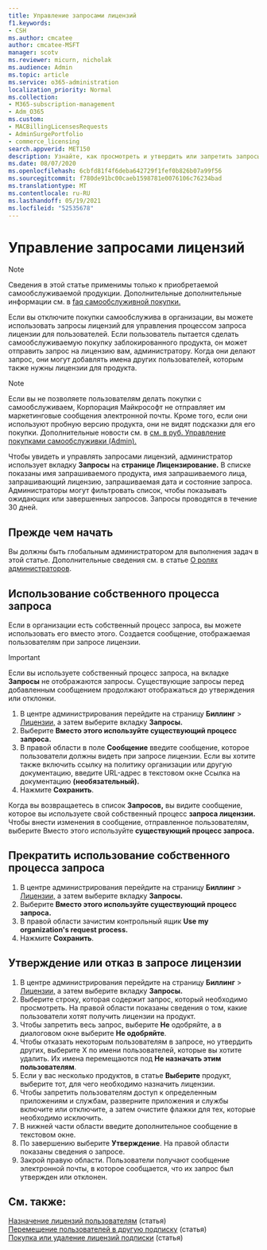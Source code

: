 ```yaml
---
title: Управление запросами лицензий
f1.keywords:
- CSH
ms.author: cmcatee
author: cmcatee-MSFT
manager: scotv
ms.reviewer: micurn, nicholak
ms.audience: Admin
ms.topic: article
ms.service: o365-administration
localization_priority: Normal
ms.collection:
- M365-subscription-management
- Adm_O365
ms.custom:
- MACBillingLicensesRequests
- AdminSurgePortfolio
- commerce_licensing
search.appverid: MET150
description: Узнайте, как просмотреть и утвердить или запретить запросы лицензий от пользователей для Microsoft 365 подписки для бизнеса.
ms.date: 08/07/2020
ms.openlocfilehash: 6cbfd81f4f6deba642729f1fef0b826b07a99f56
ms.sourcegitcommit: f780de91bc00caeb1598781e0076106c76234bad
ms.translationtype: MT
ms.contentlocale: ru-RU
ms.lasthandoff: 05/19/2021
ms.locfileid: "52535678"
---
```

# <a name="manage-license-requests"></a>Управление запросами лицензий

> [!NOTE]
> Сведения в этой статье применимы только к приобретаемой самообслуживаемой продукции. Дополнительные дополнительные информации см. в [faq самообслуживной покупки.](../subscriptions/self-service-purchase-faq.yml)

Если вы отключите покупки самообслужива в организации, вы можете использовать запросы лицензий для управления процессом запроса лицензии для пользователей. Если пользователь пытается сделать самообслуживаемую покупку заблокированного продукта, он может отправить запрос на лицензию вам, администратору. Когда они делают запрос, они могут добавлять имена других пользователей, которым также нужны лицензии для продукта.

> [!NOTE]
> Если вы не позволяете пользователям делать покупки с самообслуживаем, Корпорация Майкрософт не отправляет им маркетинговые сообщения электронной почты. Кроме того, если они используют пробную версию продукта, они не видят подсказки для его покупки. Дополнительные новости см. в [см. в руб. Управление покупками самообслуживки (Admin).](../subscriptions/manage-self-service-purchases-admins.md)

Чтобы увидеть и управлять запросами лицензий, администратор использует вкладку **Запросы** на **странице Лицензирование.** В списке показаны имя запрашиваемого продукта, имя запрашиваемого лица, запрашивающий лицензию, запрашиваемая дата и состояние запроса. Администраторы могут фильтровать список, чтобы показывать ожидающих или завершенных запросов. Запросы проводятся в течение 30 дней.

## <a name="before-you-begin"></a>Прежде чем начать

Вы должны быть глобальным администратором для выполнения задач в этой статье. Дополнительные сведения см. в статье [О ролях администраторов](../../admin/add-users/about-admin-roles.md).

## <a name="use-your-own-request-process"></a>Использование собственного процесса запроса

Если в организации есть собственный процесс запроса, вы можете использовать его вместо этого. Создается сообщение, отображаемая пользователям при запросе лицензии.

> [!IMPORTANT]
> Если вы используете собственный процесс запроса, на вкладке **Запросы** не отображаются запросы. Существующие запросы перед добавленным сообщением продолжают отображаться до утверждения или отклонки.

1. В центре администрирования перейдите на страницу **Биллинг**  >  <a href="https://go.microsoft.com/fwlink/p/?linkid=842264" target="_blank">Лицензии,</a> а затем выберите вкладку **Запросы.**
2. Выберите **Вместо этого используйте существующий процесс запроса.**
3. В правой области в поле **Сообщение** введите сообщение, которое пользователи должны видеть при запросе лицензии. Если вы хотите также включить ссылку на политику организации или другую документацию, введите URL-адрес в текстовом окне Ссылка на документацию **(необязательный).**
4. Нажмите **Сохранить**.

Когда вы возвращаетесь в список **Запросов,** вы видите сообщение, которое вы используете свой собственный процесс **запроса лицензии.** Чтобы внести изменения в сообщение, отправленное пользователям, выберите Вместо этого используйте **существующий процесс запроса.**

## <a name="stop-using-your-own-request-process"></a>Прекратить использование собственного процесса запроса

1. В центре администрирования перейдите на страницу **Биллинг**  >  <a href="https://go.microsoft.com/fwlink/p/?linkid=842264" target="_blank">Лицензии,</a> а затем выберите вкладку **Запросы.**
2. Выберите **Вместо этого используйте существующий процесс запроса.**
3. В правой области зачистим контрольный ящик **Use my organization's request process.**
4. Нажмите **Сохранить**.

## <a name="approve-or-deny-a-license-request"></a>Утверждение или отказ в запросе лицензии

1. В центре администрирования перейдите на страницу **Биллинг**  >  <a href="https://go.microsoft.com/fwlink/p/?linkid=842264" target="_blank">Лицензии,</a> а затем выберите вкладку **Запросы.**
2. Выберите строку, которая содержит запрос, который необходимо просмотреть. На правой области показаны сведения о том, какие пользователи хотят получить лицензии на продукт.
3. Чтобы запретить весь запрос, выберите **Не** одобряйте, а в диалоговом окне выберите **Не одобряйте**.
4. Чтобы отказать некоторым пользователям в запросе, но утвердить других, выберите X по имени пользователей, которые вы хотите удалить. Их имена перемещаются под **Не назначать этим пользователям**.
5. Если у вас несколько продуктов, в статье **Выберите** продукт, выберите тот, для чего необходимо назначить лицензии.
6. Чтобы запретить пользователям доступ к определенным приложениям и службам, разверните приложения и службы включите или отключите, а затем очистите флажки для тех, которые необходимо исключить.
7. В нижней части области введите дополнительное сообщение в текстовом окне.
8. По завершению выберите **Утверждение**. На правой области показаны сведения о запросе.
9. Закрой правую области.
    Пользователи получают сообщение электронной почты, в которое сообщается, что их запрос был утвержден или отклонен.

## <a name="related-content"></a>См. также:

[Назначение лицензий пользователям](../../admin/manage/assign-licenses-to-users.md) (статья)\
[Перемещение пользователей в другую подписку](../subscriptions/move-users-different-subscription.md) (статья)\
[Покупка или удаление лицензий подписки](buy-licenses.md) (статья)
